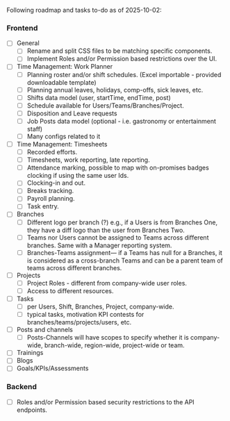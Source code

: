 Following roadmap and tasks to-do as of 2025-10-02:
### Frontend
- [ ] General
  - [ ] Rename and split CSS files to be matching specific components.
  - [ ] Implement Roles and/or Permission based restrictions over the UI.
- [ ] Time Management: Work Planner
  - [ ] Planning roster and/or shift schedules. (Excel importable - provided downloadable template)
  - [ ] Planning annual leaves, holidays, comp-offs, sick leaves, etc.
  - [ ] Shifts data model (user, startTime, endTime, post)
  - [ ] Schedule available for Users/Teams/Branches/Project.
  - [ ] Disposition and Leave requests
  - [ ] Job Posts data model (optional - i.e. gastronomy or entertainment staff)
  - [ ] Many configs related to it
- [ ] Time Management: Timesheets 
  - [ ] Recorded efforts.
  - [ ] Timesheets, work reporting, late reporting.
  - [ ] Attendance marking, possible to map with on-promises badges clocking if using the same user Ids.
  - [ ] Clocking-in and out.
  - [ ] Breaks tracking.
  - [ ] Payroll planning.
  - [ ] Task entry.
- [ ] Branches
  - [ ] Different logo per branch (?) e.g., if a Users is from Branches One, they have a diff logo than the user from Branches Two.
  - [ ] Teams nor Users cannot be assigned to Teams across different branches. Same with a Manager reporting system.
  - [ ] Branches-Teams assignment— if a Teams has null for a Branches, it is considered as a cross-branch Teams and can be a parent team of teams across different branches.
- [ ] Projects
  - [ ] Project Roles - different from company-wide user roles.
  - [ ] Access to different resources.
- [ ] Tasks
  - [ ] per Users, Shift, Branches, Project, company-wide.
  - [ ] typical tasks, motivation KPI contests for branches/teams/projects/users, etc.
- [ ] Posts and channels
  - [ ] Posts-Channels will have scopes to specify whether it is company-wide, branch-wide, region-wide, project-wide or team.
- [ ] Trainings
- [ ] Blogs
- [ ] Goals/KPIs/Assessments
### Backend
- [ ] Roles and/or Permission based security restrictions to the API endpoints.